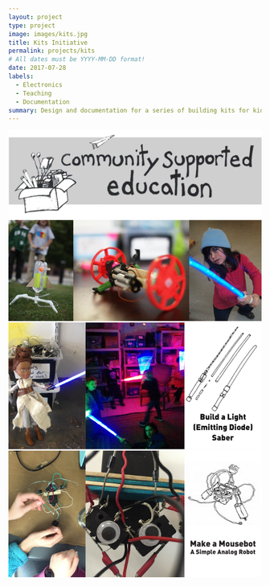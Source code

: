 ```yaml
---
layout: project
type: project
image: images/kits.jpg
title: Kits Initiative
permalink: projects/kits
# All dates must be YYYY-MM-DD format!
date: 2017-07-28
labels:
  - Electronics
  - Teaching
  - Documentation
summary: Design and documentation for a series of building kits for kids made from low-cost, readily available materials.
---
```


<img class="ui image" src="../images/cse_banner.png">
<img class="ui image" src="../images/kits_banner.png">
<img class="ui image" src="../images/lightsaber_banner.png">
<img class="ui image" src="../images/mousebot_banner.png">
